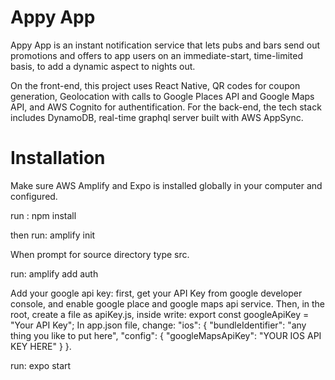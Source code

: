# Appy App

Appy App is an instant notification service that lets pubs and bars send out promotions and offers to app users on an immediate-start, time-limited basis, to add a dynamic aspect to nights out.

On the front-end, this project uses React Native, QR codes for coupon generation, Geolocation with calls to Google Places API and Google Maps API, and AWS Cognito for authentification. For the back-end, the tech stack includes DynamoDB, real-time graphql server built with AWS AppSync.

# Installation

Make sure AWS Amplify and Expo is installed globally in your computer and configured.

run : npm install

then run: amplify init

When prompt for source directory type src.

run: amplify add auth

Add your google api key: first, get your API Key from google developer console, and enable google place and google maps api service. Then, in the root, create a file as apiKey.js, inside write: export const googleApiKey = "Your API Key"; In app.json file, change: "ios": { "bundleIdentifier": "any thing you like to put here", "config": { "googleMapsApiKey": "YOUR IOS API KEY HERE" } }.

run: expo start
